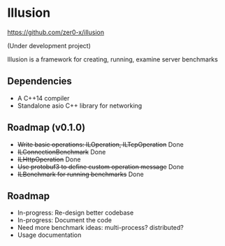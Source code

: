 # Illusion
https://github.com/zer0-x/illusion

(Under development project)

Illusion is a framework for creating, running, examine server benchmarks
## Dependencies
- A C++14 compiler
- Standalone asio C++ library for networking

## Roadmap (v0.1.0)
- ~~Write basic operations: ILOperation, ILTcpOperation~~ Done
- ~~ILConnectionBenchmark~~ Done
- ~~ILHttpOperation~~ Done
- ~~Use protobuf3 to define custom operation message~~ Done
- ~~ILBenchmark for running benchmarks~~ Done

## Roadmap
- In-progress: Re-design better codebase
- In-progress: Document the code 
- Need more benchmark ideas: multi-process? distributed?
- Usage documentation

